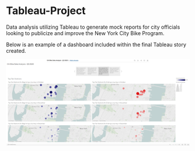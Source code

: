 # Tableau-Project

Data analysis utilizing Tableau to generate mock reports for city officials looking to publicize and improve the New York City Bike Program.

Below is an example of a dashboard included within the final Tableau story created.

![Dashboard Screenshot](Images/Dashboard.jpg)